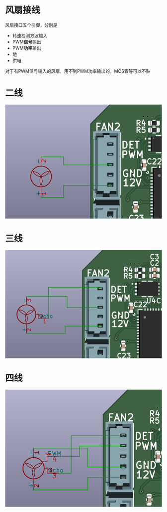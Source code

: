 # 风扇接线

风扇接口五个引脚，分别是

* 转速检测方波输入
* PWM**信号**输出
* PWM**功率**输出
* 地
* 供电

对于有PWM信号输入的风扇，用不到PWM功率输出的，MOS管等可以不贴

# 二线
![](fan_2w.png)

# 三线
![](fan_3w.png)

# 四线
![](fan_4w.png)
